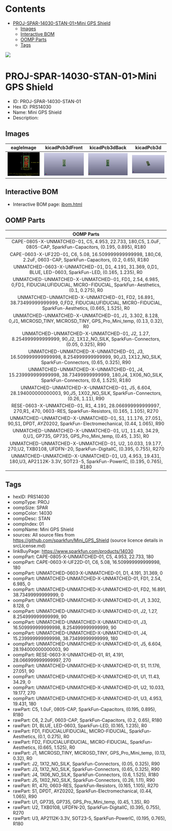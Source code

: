 



Contents
========

* [PROJ-SPAR-14030-STAN-01>Mini GPS Shield](#proj-spar-14030-stan-01mini-gps-shield)
	* [Images](#images)
	* [Interactive BOM](#interactive-bom)
	* [OOMP Parts](#oomp-parts)
	* [Tags](#tags)
  
![][im]
# PROJ-SPAR-14030-STAN-01>Mini GPS Shield

- ID: PROJ-SPAR-14030-STAN-01
- Hex ID: PRS14030
- Name: Mini GPS Shield
- Description: 

## Images
  
  

|eagleImage|kicadPcb3dFront|kicadPcb3dBack|kicadPcb3d|
| :---: | :---: | :---: | :---: |
|[![eagleImage](eagleImage_140.png)](eagleImage_600.png)|[![kicadPcb3dFront](kicadPcb3dFront_140.png)](kicadPcb3dFront_600.png)|[![kicadPcb3dBack](kicadPcb3dBack_140.png)](kicadPcb3dBack_600.png)|[![kicadPcb3d](kicadPcb3d_140.png)](kicadPcb3d_600.png)|

## Interactive BOM

- Interactive BOM page: [ibom.html](kicad/bom/ibom.html)

## OOMP Parts
  

|OOMP Parts|
| :---: |
|CAPE-0805-X-UNMATCHED-01, C5, 4.953, 22.733, 180,C5, 1.0uF, 0805-CAP, SparkFun-Capacitors, (0.195, 0.895), R180|
|CAPE-0603-X-UF22D-01, C6, 5.08, 16.509999999999998, 180,C6, 2.2uF, 0603-CAP, SparkFun-Capacitors, (0.2, 0.65), R180|
|UNMATCHED-0603-X-UNMATCHED-01, D1, 4.191, 31.369, 0,D1, BLUE, LED-0603, SparkFun-LED, (0.165, 1.235), R0|
|UNMATCHED-UNMATCHED-X-UNMATCHED-01, FD1, 2.54, 6.985, 0,FD1, FIDUCIALUFIDUCIAL, MICRO-FIDUCIAL, SparkFun-Aesthetics, (0.1, 0.275), R0|
|UNMATCHED-UNMATCHED-X-UNMATCHED-01, FD2, 16.891, 38.73499999999999, 0,FD2, FIDUCIALUFIDUCIAL, MICRO-FIDUCIAL, SparkFun-Aesthetics, (0.665, 1.525), R0|
|UNMATCHED-UNMATCHED-X-UNMATCHED-01, J1, 3.302, 8.128, 0,J1, MICROSD_TINY, MICROSD_TINY, GPS_Pro_Mini_temp, (0.13, 0.32), R0|
|UNMATCHED-UNMATCHED-X-UNMATCHED-01, J2, 1.27, 8.254999999999999, 90,J2, 1X12_NO_SILK, SparkFun-Connectors, (0.05, 0.325), R90|
|UNMATCHED-UNMATCHED-X-UNMATCHED-01, J3, 16.509999999999998, 8.254999999999999, 90,J3, 1X12_NO_SILK, SparkFun-Connectors, (0.65, 0.325), R90|
|UNMATCHED-UNMATCHED-X-UNMATCHED-01, J4, 15.239999999999998, 38.73499999999999, 180,J4, 1X06_NO_SILK, SparkFun-Connectors, (0.6, 1.525), R180|
|UNMATCHED-UNMATCHED-X-UNMATCHED-01, J5, 6.604, 28.194000000000003, 90,J5, 1X02_NO_SILK, SparkFun-Connectors, (0.26, 1.11), R90|
|RESE-0603-X-UNMATCHED-01, R1, 4.191, 28.066999999999997, 270,R1, 470, 0603-RES, SparkFun-Resistors, (0.165, 1.105), R270|
|UNMATCHED-UNMATCHED-X-UNMATCHED-01, S1, 11.176, 27.051, 90,S1, DPDT, AYZ0202, SparkFun-Electromechanical, (0.44, 1.065), R90|
|UNMATCHED-UNMATCHED-X-UNMATCHED-01, U1, 11.43, 34.29, 0,U1, GP735, GP735, GPS_Pro_Mini_temp, (0.45, 1.35), R0|
|UNMATCHED-UNMATCHED-X-UNMATCHED-01, U2, 10.033, 19.177, 270,U2, TXB0108, UFDFN-20, SparkFun-DigitalIC, (0.395, 0.755), R270|
|UNMATCHED-UNMATCHED-X-UNMATCHED-01, U3, 4.953, 19.431, 180,U3, AP2112K-3.3V, SOT23-5, SparkFun-PowerIC, (0.195, 0.765), R180|

## Tags

- hexID: PRS14030
- oompType: PROJ
- oompSize: SPAR
- oompColor: 14030
- oompDesc: STAN
- oompIndex: 01
- oompName: Mini GPS Shield
- sources: All source files from https://github.com/sparkfun/Mini_GPS_Shield (source licence details in srcLicense.md)
- linkBuyPage: https://www.sparkfun.com/products/14030
- oompPart: CAPE-0805-X-UNMATCHED-01, C5, 4.953, 22.733, 180
- oompPart: CAPE-0603-X-UF22D-01, C6, 5.08, 16.509999999999998, 180
- oompPart: UNMATCHED-0603-X-UNMATCHED-01, D1, 4.191, 31.369, 0
- oompPart: UNMATCHED-UNMATCHED-X-UNMATCHED-01, FD1, 2.54, 6.985, 0
- oompPart: UNMATCHED-UNMATCHED-X-UNMATCHED-01, FD2, 16.891, 38.73499999999999, 0
- oompPart: UNMATCHED-UNMATCHED-X-UNMATCHED-01, J1, 3.302, 8.128, 0
- oompPart: UNMATCHED-UNMATCHED-X-UNMATCHED-01, J2, 1.27, 8.254999999999999, 90
- oompPart: UNMATCHED-UNMATCHED-X-UNMATCHED-01, J3, 16.509999999999998, 8.254999999999999, 90
- oompPart: UNMATCHED-UNMATCHED-X-UNMATCHED-01, J4, 15.239999999999998, 38.73499999999999, 180
- oompPart: UNMATCHED-UNMATCHED-X-UNMATCHED-01, J5, 6.604, 28.194000000000003, 90
- oompPart: RESE-0603-X-UNMATCHED-01, R1, 4.191, 28.066999999999997, 270
- oompPart: UNMATCHED-UNMATCHED-X-UNMATCHED-01, S1, 11.176, 27.051, 90
- oompPart: UNMATCHED-UNMATCHED-X-UNMATCHED-01, U1, 11.43, 34.29, 0
- oompPart: UNMATCHED-UNMATCHED-X-UNMATCHED-01, U2, 10.033, 19.177, 270
- oompPart: UNMATCHED-UNMATCHED-X-UNMATCHED-01, U3, 4.953, 19.431, 180
- rawPart: C5, 1.0uF, 0805-CAP, SparkFun-Capacitors, (0.195, 0.895), R180
- rawPart: C6, 2.2uF, 0603-CAP, SparkFun-Capacitors, (0.2, 0.65), R180
- rawPart: D1, BLUE, LED-0603, SparkFun-LED, (0.165, 1.235), R0
- rawPart: FD1, FIDUCIALUFIDUCIAL, MICRO-FIDUCIAL, SparkFun-Aesthetics, (0.1, 0.275), R0
- rawPart: FD2, FIDUCIALUFIDUCIAL, MICRO-FIDUCIAL, SparkFun-Aesthetics, (0.665, 1.525), R0
- rawPart: J1, MICROSD_TINY, MICROSD_TINY, GPS_Pro_Mini_temp, (0.13, 0.32), R0
- rawPart: J2, 1X12_NO_SILK, SparkFun-Connectors, (0.05, 0.325), R90
- rawPart: J3, 1X12_NO_SILK, SparkFun-Connectors, (0.65, 0.325), R90
- rawPart: J4, 1X06_NO_SILK, SparkFun-Connectors, (0.6, 1.525), R180
- rawPart: J5, 1X02_NO_SILK, SparkFun-Connectors, (0.26, 1.11), R90
- rawPart: R1, 470, 0603-RES, SparkFun-Resistors, (0.165, 1.105), R270
- rawPart: S1, DPDT, AYZ0202, SparkFun-Electromechanical, (0.44, 1.065), R90
- rawPart: U1, GP735, GP735, GPS_Pro_Mini_temp, (0.45, 1.35), R0
- rawPart: U2, TXB0108, UFDFN-20, SparkFun-DigitalIC, (0.395, 0.755), R270
- rawPart: U3, AP2112K-3.3V, SOT23-5, SparkFun-PowerIC, (0.195, 0.765), R180



[im]: kicadPcb3d_450.png
